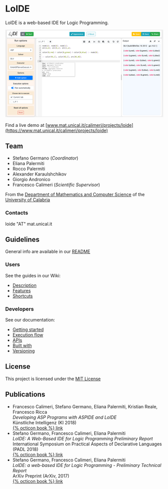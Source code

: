 # LoIDE

LoIDE is a web-based IDE for Logic Programming.

[![LoIDE web GUI](screenshots/screenshot_3-col.png)](https://www.mat.unical.it/calimeri/projects/loide)

Find a live demo at [www.mat.unical.it/calimeri/projects/loide](https://www.mat.unical.it/calimeri/projects/loide)

## Team

- Stefano Germano (_Coordinator_)
- Eliana Palermiti
- Rocco Palermiti
- Alexander Karaulshchikov
- Giorgio Andronico
- Francesco Calimeri (_Scientific Supervisor_)

From the [Department of Mathematics and Computer Science](https://www.mat.unical.it) of the [University of Calabria](http://unical.it)

### Contacts

loide "AT" mat.unical.it

## Guidelines

General info are available in our [README](https://github.com/DeMaCS-UNICAL/LoIDE/blob/master/README.md)

### Users

See the guides in our Wiki:

- [Description](https://github.com/DeMaCS-UNICAL/LoIDE/wiki/Layout-Overview)
- [Features](https://github.com/DeMaCS-UNICAL/LoIDE/wiki/Main-Features)
- [Shortcuts](https://github.com/DeMaCS-UNICAL/LoIDE/wiki/Keyboard-Shortcuts)

### Developers

See our documentation:

- [Getting started](https://github.com/DeMaCS-UNICAL/LoIDE/wiki/Getting-Started)
- [Execution flow](https://github.com/DeMaCS-UNICAL/LoIDE/wiki/Execution-flow)
- [APIs](https://github.com/DeMaCS-UNICAL/LoIDE/wiki/API)
- [Built with](https://github.com/DeMaCS-UNICAL/LoIDE/blob/master/README.md#built-with)
- [Versioning](https://github.com/DeMaCS-UNICAL/LoIDE/blob/master/README.md#versioning)

## License

This project is licensed under the [MIT License](LICENSE)

## Publications

- Francesco Calimeri, Stefano Germano, Eliana Palermiti, Kristian Reale, Francesco Ricca  
_Developing ASP Programs with ASPIDE and LoIDE_  
Künstliche Intelligenz (KI 2018)  
[{% octicon book %} link](https://link.springer.com/article/10.1007%2Fs13218-018-0534-z)
- Stefano Germano, Francesco Calimeri, Eliana Palermiti  
_LoIDE: A Web-Based IDE for Logic Programming Preliminary Report_  
International Symposium on Practical Aspects of Declarative Languages (PADL 2018)  
[{% octicon book %} link](https://link.springer.com/chapter/10.1007%2F978-3-319-73305-0_10)
- Stefano Germano, Francesco Calimeri, Eliana Palermiti  
_LoIDE: a web-based IDE for Logic Programming - Preliminary Technical Report_  
ArXiv Preprint (ArXiv, 2017)  
[{% octicon book %} link](https://arxiv.org/abs/1709.05341)
